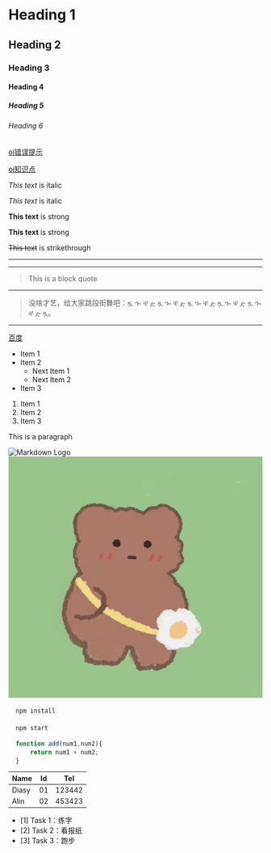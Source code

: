 <!-- Headings -->
# Heading 1
## Heading 2
### Heading 3
#### Heading 4
##### Heading 5
###### Heading 6

<!-- Links -->
[oj错误提示](oj错误提示.md)

[oj知识点](oj知识点.md)


<!-- Italics -->
*This text* is italic

_This text_ is italic

<!-- Strong -->
**This text** is strong

__This text__ is strong

<!-- Strikethrough -->
~~This text~~ is strikethrough

<!-- Horizontal Rule -->

---
___

<!-- Blockquote -->
>This is a block quote
---
>没啥才艺，给大家跳段街舞吧：ጿ ኈ ቼ ዽ ጿ ኈ ቼ ዽ ጿ ኈ ቼ ዽ ጿ ኈ ቼ ዽ ጿ ኈ ቼ ዽ ጿ。
___

<!-- Links -->
[百度](https://www.baidu.com
"baidu")


<!-- UL -->
* Item 1
* Item 2
    * Next Item 1
    * Next Item 2
* Item 3

<!-- OL -->
1. Item 1
1. Item 2
1. Item 3

<!-- Inline Code Block -->
<p>This is a paragraph</p>

<!-- Images -->
![Markdown Logo](https://markdown-here.com/img/icon256.png "https://markdown-here.com/img/icon256.png")
![Markdown Logo](love.jpg)

<!-- Github Markdown -->

<!-- Code Blocks -->
```bash
  npm install

  npm start
```

```javascript
  function add(num1,num2){
      return num1 + num2;
  }
```

<!-- Tables -->
| Name      | Id        | Tel       |
| --------- | --------- | --------- |
| Diasy     | 01        |123442    |
| Alin      | 02        |453423    |


<!-- Task List -->
* [1] Task 1：练字
* [2] Task 2：看报纸
* [3] Task 3：跑步

